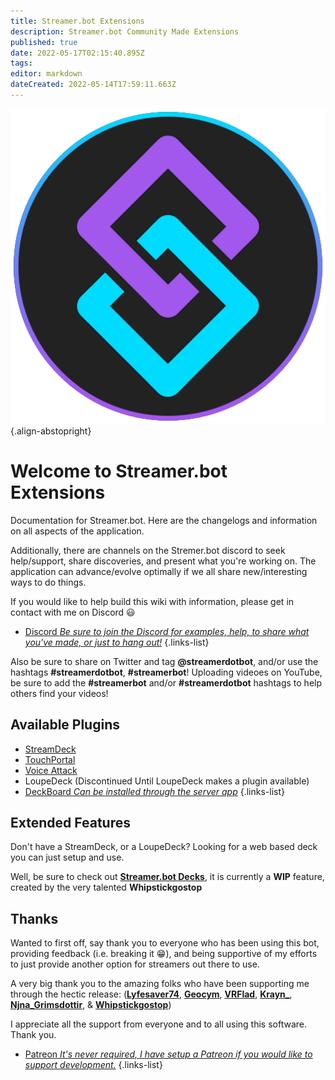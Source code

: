 ```yaml
---
title: Streamer.bot Extensions
description: Streamer.bot Community Made Extensions
published: true
date: 2022-05-17T02:15:40.895Z
tags: 
editor: markdown
dateCreated: 2022-05-14T17:59:11.663Z
---
```


![streamerbot.png](./logos/streamerbot.png){.align-abstopright}

# Welcome to Streamer.bot Extensions

Documentation for Streamer.bot. Here are the changelogs and information on all aspects of the application.

Additionally, there are channels on the Stremer.bot discord to seek help/support, share discoveries, and present what you're working on.  The application can advance/evolve optimally if we all share new/interesting ways to do things.

If you would like to help build this wiki with information, please get in contact with me on Discord 😃 

* [Discord *Be sure to join the Discord for examples, help, to share what you've made, or just to hang out!*](https://discord.streamer.bot)
{.links-list}

Also be sure to share on Twitter and tag **@streamerdotbot**, and/or use the hashtags **#streamerdotbot**, **#streamerbot**!  Uploading videoes on YouTube, be sure to add the **#streamerbot** and/or **#streamerdotbot** hashtags to help others find your videos!

## Available Plugins

* [StreamDeck](https://github.com/nate1280/streamdeck-Streamer.bot)
* [TouchPortal](https://www.christophecvb.com/touch-portal/plugins/streamer-bot)
* [Voice Attack](https://github.com/nate1280/voiceattack-Streamer.bot)
* LoupeDeck (Discontinued Until LoupeDeck makes a plugin available)
* [DeckBoard *Can be installed through the server app*](https://github.com/rivafarabi/streamerbot-deckboard)
{.links-list}

## Extended Features

Don't have a StreamDeck, or a LoupeDeck? Looking for a web based deck you can just setup and use.

Well, be sure to check out **[Streamer.bot Decks](https://streamer.bot/user/decks)**, it is currently a **WIP** feature, created by the very talented **Whipstickgostop**

## Thanks

Wanted to first off, say thank you to everyone who has been using this bot, providing feedback (i.e. breaking it 😁), and being supportive of my efforts to just provide another option for streamers out there to use.

A very big thank you to the amazing folks who have been supporting me through the hectic release: 
(**[Lyfesaver74](https://twitch.tv/lyfesaver74)**, **[Geocym](https://twitch.tv/geocym)**, **[VRFlad](https://twitch.tv/vrflad)**, **[Krayn_](https://twitch.tv/krayn_)**, **[Njna_Grimsdottir](https://twitch.tv/njna_grimsdottir)**, & **[Whipstickgostop](https://twitch.tv/whipstickgostop)**)

I appreciate all the support from everyone and to all using this software.  Thank you.

* [Patreon *It's never required, I have setup a Patreon if you would like to support development.*](https://patreon.com/nate1280)
{.links-list}
